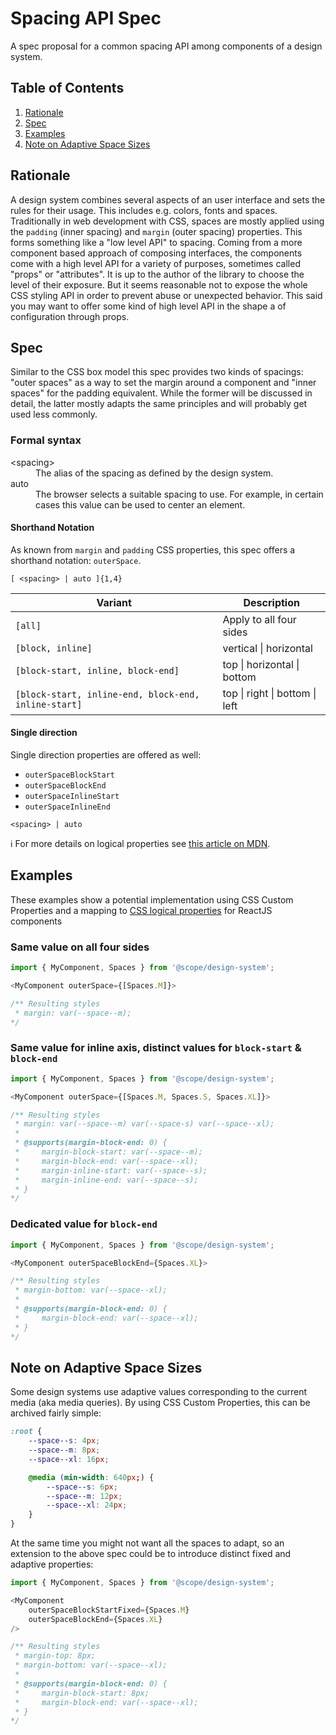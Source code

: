 # Spacing API Spec

A spec proposal for a common spacing API among components of a design system.

## Table of Contents
1. [Rationale](#rationale)
2. [Spec](#spec)
3. [Examples](#examples)
4. [Note on Adaptive Space Sizes](#note-on-adaptive-space-sizes)

## Rationale
A design system combines several aspects of an user interface and sets the rules
for their usage. This includes e.g. colors, fonts and spaces.
Traditionally in web development with CSS, spaces are mostly applied using the
`padding` (inner spacing) and `margin` (outer spacing) properties. This forms
something like a "low level API" to spacing.
Coming from a more component based approach of composing interfaces, the components
come with a high level API for a variety of purposes, sometimes called "props" or
"attributes".
It is up to the author of the library to choose the level of their exposure. But it seems
reasonable not to expose the whole CSS styling API in order to prevent abuse or
unexpected behavior.
This said you may want to offer some kind of high level API in the shape a of configuration
through props.

## Spec
Similar to the CSS box model this spec provides two kinds of spacings:
"outer spaces" as a way to set the margin around a component and "inner spaces"
for the padding equivalent.
While the former will be discussed in detail, the latter mostly adapts the same
principles and will probably get used less commonly.

### Formal syntax
<dl>
<dt>&lt;spacing&gt;</dt>
<dd>The alias of the spacing as defined by the design system.</dd>
<dt>auto</dt>
<dd>The browser selects a suitable spacing to use. For example, in certain cases this value can be used to center an element.</dd>
</dl>

#### Shorthand Notation
As known from `margin` and `padding` CSS properties, this spec offers a shorthand notation: `outerSpace`.
```
[ <spacing> | auto ]{1,4}
```

| Variant | Description |
|--|--|
|`[all]`| Apply to all four sides |
|`[block, inline]`| vertical \| horizontal |
|`[block-start, inline, block-end]`| top \| horizontal \| bottom |
|`[block-start, inline-end, block-end, inline-start]`| top \| right \| bottom \| left |

#### Single direction
Single direction properties are offered as well:
- `outerSpaceBlockStart`
- `outerSpaceBlockEnd`
- `outerSpaceInlineStart`
- `outerSpaceInlineEnd`

```
<spacing> | auto
```


ℹ For more details on logical properties see [this article on MDN](https://developer.mozilla.org/en-US/docs/Web/CSS/CSS_Logical_Properties/Basic_concepts).


## Examples
These examples show a potential implementation using CSS Custom Properties and a mapping
to [CSS logical properties](https://developer.mozilla.org/en-US/docs/Web/CSS/CSS_Logical_Properties/Margins_borders_padding#Margin_examples) for ReactJS components
### Same value on all four sides
```typescript
import { MyComponent, Spaces } from '@scope/design-system';

<MyComponent outerSpace={[Spaces.M]}>

/** Resulting styles
 * margin: var(--space--m);
*/
```

### Same value for inline axis, distinct values for `block-start` & `block-end`
```typescript
import { MyComponent, Spaces } from '@scope/design-system';

<MyComponent outerSpace={[Spaces.M, Spaces.S, Spaces.XL]}>

/** Resulting styles
 * margin: var(--space--m) var(--space-s) var(--space--xl);
 * 
 * @supports(margin-block-end: 0) {
 *     margin-block-start: var(--space--m);
 *     margin-block-end: var(--space--xl);
 *     margin-inline-start: var(--space--s);
 *     margin-inline-end: var(--space--s);
 * }
*/
```

### Dedicated value for `block-end`
```typescript
import { MyComponent, Spaces } from '@scope/design-system';

<MyComponent outerSpaceBlockEnd={Spaces.XL}>

/** Resulting styles
 * margin-bottom: var(--space--xl);
 * 
 * @supports(margin-block-end: 0) {
 *     margin-block-end: var(--space--xl);
 * }
*/
```

## Note on Adaptive Space Sizes
Some design systems use adaptive values corresponding to the current media
(aka media queries).
By using CSS Custom Properties, this can be archived fairly simple:
```css
:root {
    --space--s: 4px;
    --space--m: 8px;
    --space--xl: 16px;

    @media (min-width: 640px;) {
        --space--s: 6px;
        --space--m: 12px;
        --space--xl: 24px;
    }
}
```

At the same time you might not want all the spaces to adapt, so an extension to the
above spec could be to introduce distinct fixed and adaptive properties:

```typescript
import { MyComponent, Spaces } from '@scope/design-system';

<MyComponent
    outerSpaceBlockStartFixed={Spaces.M}
    outerSpaceBlockEnd={Spaces.XL}
/>

/** Resulting styles
 * margin-top: 8px;
 * margin-bottom: var(--space--xl);
 * 
 * @supports(margin-block-end: 0) {
 *     margin-block-start: 8px;
 *     margin-block-end: var(--space--xl);
 * }
*/
```